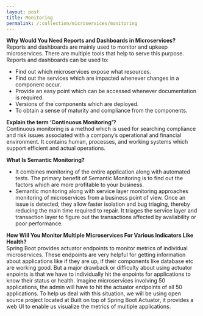 ```yaml
---
layout: post
title: Monitoring
permalink: /:collection/microservices/monitoring
---
```


**Why Would You Need Reports and Dashboards in Microservices?**  
Reports and dashboards are mainly used to monitor and upkeep microservices. There are multiple tools that help to serve this purpose. Reports and dashboards can be used to:
-	Find out which microservices expose what resources.
-	Find out the services which are impacted whenever changes in a component occur.
-	Provide an easy point which can be accessed whenever documentation is required.
-	Versions of the components which are deployed.
-	To obtain a sense of maturity and compliance from the components.

**Explain the term ‘Continuous Monitoring’?**  
Continuous monitoring is a method which is used for searching compliance and risk issues associated with a company’s operational and financial environment. It contains human, processes, and working systems which support efficient and actual operations.

**What Is Semantic Monitoring?**  
-	It combines monitoring of the entire application along with automated tests. The primary benefit of Semantic Monitoring is to find out the factors which are more profitable to your business.
-	Semantic monitoring along with service layer monitoring approaches monitoring of microservices from a business point of view. Once an issue is detected, they allow faster isolation and bug triaging, thereby reducing the main time required to repair. It triages the service layer and transaction layer to figure out the transactions affected by availability or poor performance.

**How Will You Monitor Multiple Microservices For Various Indicators Like Health?**  
Spring Boot provides actuator endpoints to monitor metrics of individual microservices. These endpoints are very helpful for getting information about applications like if they are up, if their components like database etc are working good. But a major drawback or difficulty about using actuator enpoints is that we have to individually hit the enpoints for applications to know their status or health. Imagine microservices involving 50 applications, the admin will have to hit the actuator endpoints of all 50 applications. To help us deal with this situation, we will be using open source project located at Built on top of Spring Boot Actuator, it provides a web UI to enable us visualize the metrics of multiple applications.

